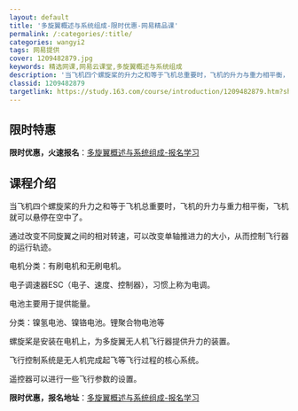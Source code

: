 ```yaml
---
layout: default
title: '多旋翼概述与系统组成-限时优惠-网易精品课'
permalink: /:categories/:title/
categories: wangyi2
tags: 网易提供
cover: 1209482879.jpg
keywords: 精选网课,网易云课堂,多旋翼概述与系统组成
description: '当飞机四个螺旋桨的升力之和等于飞机总重要时，飞机的升力与重力相平衡，飞机就可以悬停在空中了。通过改变不同旋翼之间的相对转'
classid: 1209482879
targetlink: https://study.163.com/course/introduction/1209482879.htm?share=1&shareId=1025206652&utm_campaign=share&utm_medium=iphoneShare&utm_source=&utm_u=1025206652
---
```


## 限时特惠

**限时优惠，火速报名**：[多旋翼概述与系统组成-报名学习](https://study.163.com/course/introduction/1209482879.htm?share=1&shareId=1025206652&utm_campaign=share&utm_medium=iphoneShare&utm_source=&utm_u=1025206652)

## 课程介绍

当飞机四个螺旋桨的升力之和等于飞机总重要时，飞机的升力与重力相平衡，飞机就可以悬停在空中了。

通过改变不同旋翼之间的相对转速，可以改变单轴推进力的大小，从而控制飞行器的运行轨迹。

电机分类：有刷电机和无刷电机。

电子调速器ESC（电子、速度、控制器），习惯上称为电调。

电池主要用于提供能量。

分类：镍氢电池、镍铬电池。锂聚合物电池等

螺旋桨是安装在电机上，为多旋翼无人机飞行器提供升力的装置。

飞行控制系统是无人机完成起飞等飞行过程的核心系统。

遥控器可以进行一些飞行参数的设置。

**限时优惠，报名地址**：[多旋翼概述与系统组成-报名学习](https://study.163.com/course/introduction/1209482879.htm?share=1&shareId=1025206652&utm_campaign=share&utm_medium=iphoneShare&utm_source=&utm_u=1025206652)

